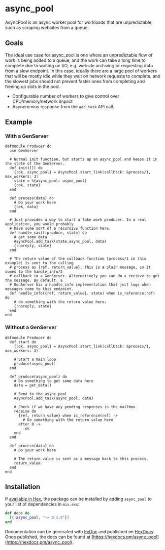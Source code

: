 # async_pool

AsyncPool is an async worker pool for workloads that are unpredictable, such as scraping websites
from a queue.

## Goals

The ideal use case for async_pool is one where an unpredictable flow of work is being added to a
queue, and the work can take a long time to complete due to waiting on I/O, e.g. website archiving
or requesting data from a slow endpoint. In this case, ideally there are a large pool of workers
that will be mostly idle while they wait on network requests to complete, and the slowest jobs
should not prevent faster ones from completing and freeing up slots in the pool.

* Configurable number of workers to give control over CPU/memory/network impact
* Asyncronous response from the `add_task` API call.

## Example

### With a GenServer
```
defmodule Producer do
  use GenServer

  # Normal init function, but starts up an async_pool and keeps it in the state of the GenServer.
  def init([]) do
    {:ok, async_pool} = AsyncPool.start_link(callback: &process/1, max_workers: 3)
    state = %{async_pool: async_pool}
    {:ok, state}
  end

  def process(data) do
    # Do your work here
    {:ok, data}
  end

  # Just provides a way to start a fake work producer. In a real application, you would probably
  # have some sort of a recursive function here.
  def handle_cast(:produce, state) do
    # get some data
    AsyncPool.add_task(state.async_pool, data)
    {:noreply, state}
  end

  # The return value of the callback function (process/1 in this example) is sent to the calling
  # process as {ref, return_value}. This is a plain message, so it comes to the handle_info/2
  # callback in a GenServer. Alternatively you can do a recieve to get the message. By default, a
  # GenServer has a handle_info implementation that just logs when messages come to this endpoint.
  def handle_info({ref, return_value}, state) when is_reference(ref) do
    # do something with the return value here.
    {:noreply, state}
  end
end
```

### Without a GenServer
```
defmodule Producer do
  def start do
    {:ok, async_pool} = AsyncPool.start_link(callback: &process/1, max_workers: 3)

    # Start a main loop
    produce(async_pool)
  end

  def produce(async_pool) do
    # Do something to get some data here
    data = get_data()

    # Send to the async_pool
    AsyncPool.add_task(async_pool, data)

    # Check if we have any pending responses in the mailbox
    receive do
      {ref, return_value} when is_reference(ref) ->
        # Do something with the return value here
      after 0 ->
        :ok
    end
  end

  def process(data) do
    # Do your work here

    # The return value is sent as a message back to this process.
    return_value
  end
end
```

## Installation

If [available in Hex](https://hex.pm/docs/publish), the package can be installed
by adding `async_pool` to your list of dependencies in `mix.exs`:

```elixir
def deps do
  [{:async_pool, "~> 0.1.0"}]
end
```

Documentation can be generated with [ExDoc](https://github.com/elixir-lang/ex_doc)
and published on [HexDocs](https://hexdocs.pm). Once published, the docs can
be found at [https://hexdocs.pm/async_pool](https://hexdocs.pm/async_pool).
